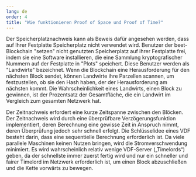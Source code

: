 ```yaml
---
lang: de
order: 4
title: "Wie funktionieren Proof of Space und Proof of Time?"
---
```


Der Speicherplatznachweis kann als Beweis dafür angesehen werden, dass auf Ihrer Festplatte Speicherplatz nicht verwendet wird. Benutzer der beet-Blockchain "setzen" nicht genutzten Speicherplatz auf ihrer Festplatte frei, indem sie eine Software installieren, die eine Sammlung kryptografischer Nummern auf der Festplatte in "Plots" speichert. Diese Benutzer werden als "Landwirte" bezeichnet. Wenn die Blockchain eine Herausforderung für den nächsten Block sendet, können Landwirte ihre Parzellen scannen, um festzustellen, ob sie den Hash haben, der der Herausforderung am nächsten kommt. Die Wahrscheinlichkeit eines Landwirts, einen Block zu gewinnen, ist der Prozentsatz der Gesamtfläche, die ein Landwirt im Vergleich zum gesamten Netzwerk hat.

Der Zeitnachweis erfordert eine kurze Zeitspanne zwischen den Blöcken. Der Zeitnachweis wird durch eine überprüfbare Verzögerungsfunktion implementiert, deren Berechnung eine gewisse Zeit in Anspruch nimmt, deren Überprüfung jedoch sehr schnell erfolgt. Die Schlüsselidee eines VDF besteht darin, dass eine sequentielle Berechnung erforderlich ist. Da viele parallele Maschinen keinen Nutzen bringen, wird die Stromverschwendung minimiert. Es wird wahrscheinlich relativ wenige VDF-Server („Timelords“) geben, da der schnellste immer zuerst fertig wird und nur ein schneller und fairer Timelord im Netzwerk erforderlich ist, um einen Block abzuschließen und die Kette vorwärts zu bewegen.
